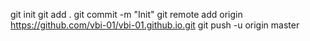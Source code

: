 git init
git add .
git commit -m "Init"
git remote add origin https://github.com/vbi-01/vbi-01.github.io.git
git push -u origin master
